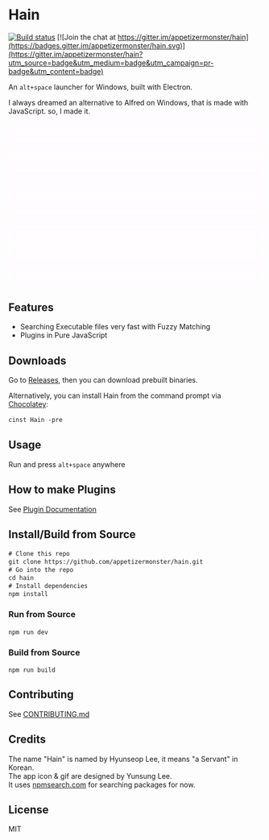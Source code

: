 # Hain
[![Build status](https://ci.appveyor.com/api/projects/status/l4p8r613wckaiqm6?svg=true)](https://ci.appveyor.com/project/appetizermonster/hain)
[![Join the chat at https://gitter.im/appetizermonster/hain](https://badges.gitter.im/appetizermonster/hain.svg)](https://gitter.im/appetizermonster/hain?utm_source=badge&utm_medium=badge&utm_campaign=pr-badge&utm_content=badge)

An `alt+space` launcher for Windows, built with Electron.

I always dreamed an alternative to Alfred on Windows, that is made with JavaScript.
so, I made it.

<p align="center">
  <img src="docs/images/demo.gif" width="600"/>
</p>

## Features

* Searching Executable files very fast with Fuzzy Matching
* Plugins in Pure JavaScript

## Downloads

Go to [Releases](https://github.com/appetizermonster/Hain/releases), then you can download prebuilt binaries.

Alternatively, you can install Hain from the command prompt via [Chocolatey](https://chocolatey.org/packages/Hain):

```ps
cinst Hain -pre
```

## Usage
Run and press `alt+space` anywhere

## How to make Plugins

See [Plugin Documentation](docs/plugin-docs.md)

## Install/Build from Source

```shell
# Clone this repo
git clone https://github.com/appetizermonster/hain.git
# Go into the repo
cd hain
# Install dependencies
npm install
```

### Run from Source

```shell
npm run dev
```

### Build from Source

```shell
npm run build
```

## Contributing
See [CONTRIBUTING.md](CONTRIBUTING.md)  

## Credits
The name "Hain" is named by Hyunseop Lee, it means "a Servant" in Korean.  
The app icon & gif are designed by Yunsung Lee.  
It uses [npmsearch.com](https://github.com/solids/npmsearch) for searching packages for now.  

## License
MIT
